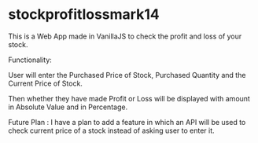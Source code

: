 # stockprofitlossmark14
This is a Web App made in VanillaJS to check the profit and loss of your stock.

Functionality:

User will enter the Purchased Price of Stock, Purchased Quantity and the Current Price of Stock.

Then whether they have made Profit or Loss will be displayed with amount in Absolute Value and in Percentage.


Future Plan : 
I have a plan to add a feature in which an API will be used to check current price of a stock instead of asking user to enter it.
